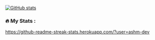 [![GitHub stats](https://github-readme-stats.vercel.app/api?username=ashm-dev)](https://github.com/anuraghazra/github-readme-stats)

### :fire: My Stats :
https://github-readme-streak-stats.herokuapp.com/?user=ashm-dev

